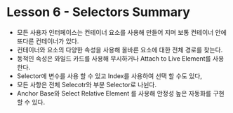 # Lesson 6 - Selectors Summary

* 모든 사용자 인터페이스는 컨테이너 요소를 사용해 만들어 지며 보통 컨테이너 안에 또다른 컨테이너가 있다.
* 컨테이너와 요소의 다양한 속성을 사용해 올바른 요소에 대한 전체 경로를 찾는다.
* 동적인 속성은 와일드 카드를 사용해 무시하거나 Attach to Live Element를 사용한다.
* Selector에 변수를 사용 할 수 있고 Index를 사용하여 선택 할 수도 있다,
* 모든 사항은 전체 Selecotr와 부분 Selector로 나뉜다.
* Anchor Base와 Select Relative Element 를 사용해 안정성 높은 자동화를 구현 할 수 있다.